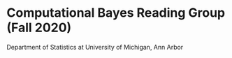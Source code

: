 # Computational Bayes Reading Group (Fall 2020)

Department of Statistics at University of Michigan, Ann Arbor
